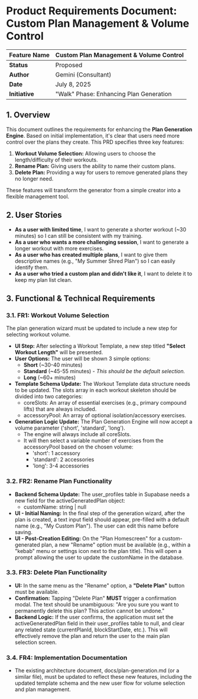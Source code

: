 # **Product Requirements Document: Custom Plan Management & Volume Control**

| Feature Name | Custom Plan Management & Volume Control |
| :---- | :---- |
| **Status** | Proposed |
| **Author** | Gemini (Consultant) |
| **Date** | July 8, 2025 |
| **Initiative** | "Walk" Phase: Enhancing Plan Generation |

## **1\. Overview**

This document outlines the requirements for enhancing the **Plan Generation Engine**. Based on initial implementation, it's clear that users need more control over the plans they create. This PRD specifies three key features:

1. **Workout Volume Selection:** Allowing users to choose the length/difficulty of their workouts.  
2. **Rename Plan:** Giving users the ability to name their custom plans.  
3. **Delete Plan:** Providing a way for users to remove generated plans they no longer need.

These features will transform the generator from a simple creator into a flexible management tool.

## **2\. User Stories**

* **As a user with limited time**, I want to generate a shorter workout (\~30 minutes) so I can still be consistent with my training.  
* **As a user who wants a more challenging session**, I want to generate a longer workout with more exercises.  
* **As a user who has created multiple plans**, I want to give them descriptive names (e.g., "My Summer Shred Plan") so I can easily identify them.  
* **As a user who tried a custom plan and didn't like it**, I want to delete it to keep my plan list clean.

## **3\. Functional & Technical Requirements**

### **3.1. FR1: Workout Volume Selection**

The plan generation wizard must be updated to include a new step for selecting workout volume.

* **UI Step:** After selecting a Workout Template, a new step titled **"Select Workout Length"** will be presented.  
* **User Options:** The user will be shown 3 simple options:  
  * **Short** (\~30-40 minutes)  
  * **Standard** (\~45-55 minutes) \- *This should be the default selection.*  
  * **Long** (\~60+ minutes)  
* **Template Schema Update:** The Workout Template data structure needs to be updated. The slots array in each workout skeleton should be divided into two categories:  
  * coreSlots: An array of essential exercises (e.g., primary compound lifts) that are always included.  
  * accessoryPool: An array of optional isolation/accessory exercises.  
* **Generation Logic Update:** The Plan Generation Engine will now accept a volume parameter ('short', 'standard', 'long').  
  * The engine will always include all coreSlots.  
  * It will then select a variable number of exercises from the accessoryPool based on the chosen volume:  
    * 'short': 1 accessory  
    * 'standard': 2 accessories  
    * 'long': 3-4 accessories

### **3.2. FR2: Rename Plan Functionality**

* **Backend Schema Update:** The user\_profiles table in Supabase needs a new field for the activeGeneratedPlan object:  
  * customName: string | null  
* **UI \- Initial Naming:** In the final step of the generation wizard, after the plan is created, a text input field should appear, pre-filled with a default name (e.g., "My Custom Plan"). The user can edit this name before saving.  
* **UI \- Post-Creation Editing:** On the "Plan Homescreen" for a custom-generated plan, a new "Rename" option must be available (e.g., within a "kebab" menu or settings icon next to the plan title). This will open a prompt allowing the user to update the customName in the database.

### **3.3. FR3: Delete Plan Functionality**

* **UI:** In the same menu as the "Rename" option, a **"Delete Plan"** button must be available.  
* **Confirmation:** Tapping "Delete Plan" **MUST** trigger a confirmation modal. The text should be unambiguous: "Are you sure you want to permanently delete this plan? This action cannot be undone."  
* **Backend Logic:** If the user confirms, the application must set the activeGeneratedPlan field in their user\_profiles table to null, and clear any related state (currentPlanId, blockStartDate, etc.). This will effectively remove the plan and return the user to the main plan selection screen.

### **3.4. FR4: Implementation Documentation**

* The existing architecture document, docs/plan-generation.md (or a similar file), must be updated to reflect these new features, including the updated template schema and the new user flow for volume selection and plan management.